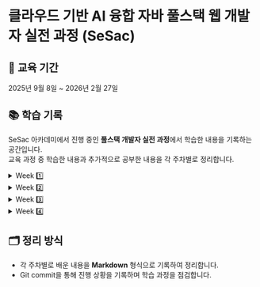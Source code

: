 # 클라우드 기반 AI 융합 자바 풀스택 웹 개발자 실전 과정 (SeSac)

## 📅 교육 기간

2025년 9월 8일 ~ 2026년 2월 27일

## 📚 학습 기록

SeSac 아카데미에서 진행 중인 **풀스택 개발자 실전 과정**에서 학습한 내용을 기록하는 공간입니다.  
교육 과정 중 학습한 내용과 추가적으로 공부한 내용을 각 주차별로 정리합니다.

<details>
<summary> Week 1️⃣ </summary>
<div markdown="1">
<a href="https://github.com/yu-rim98/sesac-learning/blob/main/week01/git/basic.md">Git</a> <br />
<a href="https://github.com/yu-rim98/sesac-learning/blob/main/week01/html/README.md">HTML</a> <br />
<a href="https://github.com/yu-rim98/sesac-learning/blob/main/week01/html/html-form/README.md">HTML-Form</a> <br />
<a href="https://github.com/yu-rim98/sesac-learning/blob/main/week01/css/README.md">CSS</a> <br />
</div>
</details>

<details>
<summary> Week 2️⃣ </summary>
<div markdown="2">
<a href="https://github.com/yu-rim98/sesac-learning/blob/main/week02/javascript/README.md">JavaScript</a> <br />
<a href="https://github.com/yu-rim98/sesac-learning/blob/main/week02/javascript/08-function/README.md">호이스팅 (Hoisting) 정리</a> <br />
</div>
</details>

<details>
<summary> Week 3️⃣ </summary>
<div markdown="3">
<a href="https://github.com/yu-rim98/sesac-learning/tree/main/week03/javascript/11-scope">변수 스코프</a> <br />
<a href="https://github.com/yu-rim98/sesac-learning/blob/main/week03/javascript/13-exception/README.md">예외처리(Exception Handling)</a> <br />
<a href="https://github.com/yu-rim98/sesac-learning/blob/main/week03/javascript/14-callback/README.md">콜백 함수(Callback Function)</a> <br />
<a href="https://github.com/yu-rim98/sesac-learning/blob/main/week03/javascript/15-async/README.md">JavaScript 비동기 처리와 이벤트 루프</a> <br />
<a href="https://github.com/yu-rim98/sesac-learning/blob/main/week03/javascript/18-dom/README.md">돔(DOM : Document Object Model) 정리</a> <br />
<a href="https://github.com/yu-rim98/sesac-learning/blob/main/week03/javascript/23-this/README.md">자바스크립트의 this와 객체지향(OOP)</a> <br />
<a href="https://github.com/yu-rim98/sesac-learning/blob/main/week03/javascript/24-modern/README.md">객체 복사와 참조 : 얕은 복사와 깊은 복사</a> <br />
<br />
<a href="https://github.com/yu-rim98/learning-react/blob/main/01/DOM/README.md">DOM과 리액트 가상 돔 (Virtual DOM)</a> <br />
<a href="https://github.com/yu-rim98/learning-react/tree/main/02/hello-react">JSX</a> <br />
<a href="https://github.com/yu-rim98/learning-react/blob/main/03/component/README.md">컴포넌트(Component)</a> <br />

</div>
</details>

<details>
<summary> Week 4️⃣ </summary>
<div markdown="4">
<a href="https://github.com/yu-rim98/sesac-learning/tree/main/week04/react/event-handling">이벤트 핸들링</a> <br />
<a href="https://github.com/yu-rim98/sesac-learning/tree/main/week04/react/props">Props</a> <br />
<a href="https://github.com/yu-rim98/sesac-learning/tree/main/week04/react/hooks_">Hooks</a> <br />
<a href="https://github.com/yu-rim98/sesac-learning/tree/main/week04/react/axios">Axios</a> <br />
</div>
</details>

## 🗂️ 정리 방식

- 각 주차별로 배운 내용을 **Markdown** 형식으로 기록하여 정리합니다.
- Git commit을 통해 진행 상황을 기록하며 학습 과정을 점검합니다.
